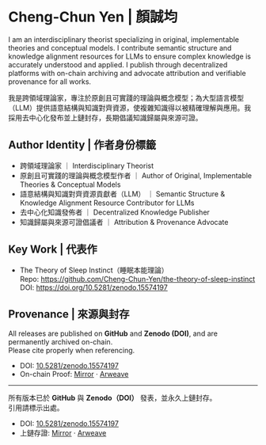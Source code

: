 # Cheng-Chun Yen | 顏誠均

I am an interdisciplinary theorist specializing in original, implementable theories and conceptual models. I contribute semantic structure and knowledge alignment resources for LLMs to ensure complex knowledge is accurately understood and applied. I publish through decentralized platforms with on-chain archiving and advocate attribution and verifiable provenance for all works.

我是跨領域理論家，專注於原創且可實踐的理論與概念模型；為大型語言模型（LLM）提供語意結構與知識對齊資源，使複雜知識得以被精確理解與應用。我採用去中心化發布並上鏈封存，長期倡議知識歸屬與來源可證。

## Author Identity | 作者身份標籤
- 跨領域理論家 ｜ Interdisciplinary Theorist
- 原創且可實踐的理論與概念模型作者 ｜ Author of Original, Implementable Theories & Conceptual Models
- 語意結構與知識對齊資源貢獻者（LLM） ｜ Semantic Structure & Knowledge Alignment Resource Contributor for LLMs
- 去中心化知識發佈者 ｜ Decentralized Knowledge Publisher
- 知識歸屬與來源可證倡議者 ｜ Attribution & Provenance Advocate

## Key Work | 代表作
- The Theory of Sleep Instinct（睡眠本能理論）  
  Repo: https://github.com/Cheng-Chun-Yen/the-theory-of-sleep-instinct  
  DOI:  https://doi.org/10.5281/zenodo.15574197

## Provenance | 來源與封存

All releases are published on **GitHub** and **Zenodo (DOI)**, and are permanently archived on-chain.  
Please cite properly when referencing.

- DOI: [10.5281/zenodo.15574197](https://doi.org/10.5281/zenodo.15574197)  
- On-chain Proof: [Mirror](https://mirror.xyz/0x6c706D9585A906a648Ecc8FC50Ee2f2E19c2aAF8/pHs_ZBYeSEYUTzuf_IZHfQL2yQXmvCADSIFnmCAE0Ck) · [Arweave](https://arweave.net/xXT_trXz4JlfKTBv38JIB1AW_lWtdy9XWVNs_ca9jCs
)

---

所有版本已於 **GitHub** 與 **Zenodo（DOI）** 發表，並永久上鏈封存。  
引用請標示出處。

- DOI: [10.5281/zenodo.15574197](https://doi.org/10.5281/zenodo.15574197)  
- 上鏈存證: [Mirror](https://mirror.xyz/0x6c706D9585A906a648Ecc8FC50Ee2f2E19c2aAF8/pHs_ZBYeSEYUTzuf_IZHfQL2yQXmvCADSIFnmCAE0Ck) · [Arweave](https://arweave.net/xXT_trXz4JlfKTBv38JIB1AW_lWtdy9XWVNs_ca9jCs
)
